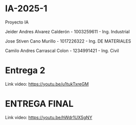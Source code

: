# IA-2025-1

Proyecto IA

Jeider  Andres Alvarez Calderón - 1003259611 - Ing. Industrial

Jose Stiven Cano Murillo - 1017226322 - Ing. DE MATERIALES

Camilo Andres Carrascal Colon - 1234991421 - Ing. Civil

# Entrega 2
Link video: https://youtu.be/u1tukTxreGM

# ENTREGA FINAL
Link video: https://youtu.be/hWdr1UXSgNY
